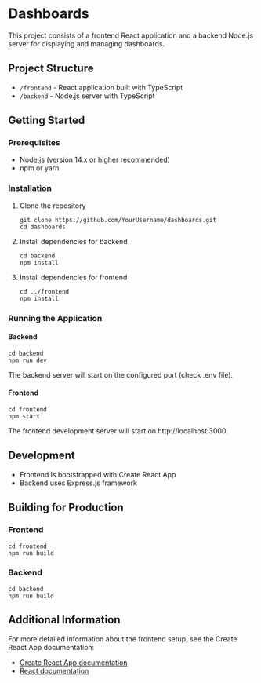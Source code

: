 # Dashboards

This project consists of a frontend React application and a backend Node.js server for displaying and managing dashboards.

## Project Structure

- `/frontend` - React application built with TypeScript
- `/backend` - Node.js server with TypeScript

## Getting Started

### Prerequisites

- Node.js (version 14.x or higher recommended)
- npm or yarn

### Installation

1. Clone the repository
   ```
   git clone https://github.com/YourUsername/dashboards.git
   cd dashboards
   ```

2. Install dependencies for backend
   ```
   cd backend
   npm install
   ```

3. Install dependencies for frontend
   ```
   cd ../frontend
   npm install
   ```

### Running the Application

#### Backend

```
cd backend
npm run dev
```

The backend server will start on the configured port (check .env file).

#### Frontend

```
cd frontend
npm start
```

The frontend development server will start on http://localhost:3000.

## Development

- Frontend is bootstrapped with Create React App
- Backend uses Express.js framework

## Building for Production

### Frontend

```
cd frontend
npm run build
```

### Backend

```
cd backend
npm run build
```

## Additional Information

For more detailed information about the frontend setup, see the Create React App documentation:
- [Create React App documentation](https://facebook.github.io/create-react-app/docs/getting-started)
- [React documentation](https://reactjs.org/) 